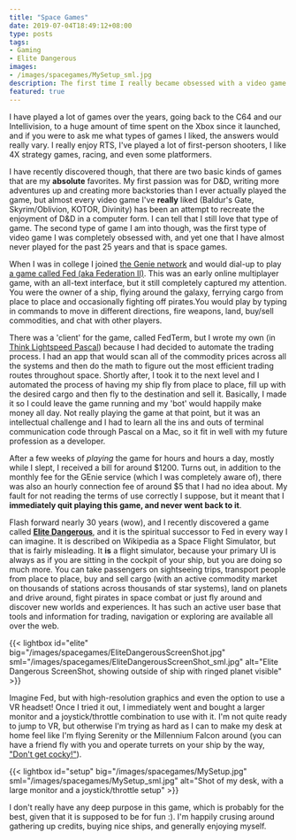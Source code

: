 ```yaml
---
title: "Space Games"
date: 2019-07-04T18:49:12+08:00
type: posts
tags:
- Gaming
- Elite Dangerous
images:
- /images/spacegames/MySetup_sml.jpg
description: The first time I really became obsessed with a video game was in my first year of college, playing an online game called 'Fed' ...
featured: true
---
```

I have played a lot of games over the years, going back to the C64 and our Intellivision, to a huge amount of time spent on the Xbox since it launched, and if you were to ask me what types of games I liked, the answers would really vary. I really enjoy RTS, I've played a lot of first-person shooters, I like 4X strategy games, racing, and even some platformers.

I have recently discovered though, that there are two basic kinds of games that are my **absolute** favorites. My first passion was for D&D, writing more adventures up and creating more backstories than I ever actually played the game, but almost every video game I've **really** liked (Baldur's Gate, Skyrim/Oblivion, KOTOR, Divinity) has been an attempt to recreate the enjoyment of D&D in a computer form. I can tell that I still love that type of game. The second type of game I am into though, was the first type of video game I was completely obsessed with, and yet one that I have almost never played for the past 25 years and that is space games.

When I was in college I joined [the Genie network](https://en.wikipedia.org/wiki/GEnie) and would dial-up to play [a game called Fed (aka Federation II)](http://www.ibgames.net/ibinfo/ibhistory3.html). This was an early online multiplayer game, with an all-text interface, but it still completely captured my attention. You were the owner of a ship, flying around the galaxy, ferrying cargo from place to place and occasionally fighting off pirates.You would play by typing in commands to move in different directions, fire weapons, land, buy/sell commodities, and chat with other players.

There was a 'client' for the game, called FedTerm, but I wrote my own (in [Think Lightspeed Pascal](https://wiki.freepascal.org/THINK_Pascal)) because I had decided to automate the trading process. I had an app that would scan all of the commodity prices across all the systems and then do the math to figure out the most efficient trading routes throughout space. Shortly after, I took it to the next level and I automated the process of having my ship fly from place to place, fill up with the desired cargo and then fly to the destination and sell it. Basically, I made it so I could leave the game running and my 'bot' would happily make money all day. Not really playing the game at that point, but it was an intellectual challenge and I had to learn all the ins and outs of terminal communication code through Pascal on a Mac, so it fit in well with my future profession as a developer.

After a few weeks of _playing_ the game for hours and hours a day, mostly while I slept, I received a bill for around $1200. Turns out, in addition to the monthly fee for the GEnie service (which I was completely aware of), there was also an hourly connection fee of around $5 that I had no idea about. My fault for not reading the terms of use correctly I suppose, but it meant that I **immediately quit playing this game, and never went back to it**.

Flash forward nearly 30 years (wow), and I recently discovered a game called [**Elite Dangerous**](https://www.elitedangerous.com/), and it is the spiritual successor to Fed in every way I can imagine. It is described on Wikipedia as a Space Flight Simulator, but that is fairly misleading. It **is** a flight simulator, because your primary UI is always as if you are sitting in the cockpit of your ship, but you are doing so much more. You can take passengers on sightseeing trips, transport people from place to place, buy and sell cargo (with an active commodity market on thousands of stations across thousands of star systems), land on planets and drive around, fight pirates in space combat or just fly around and discover new worlds and experiences. It has such an active user base that tools and information for trading, navigation or exploring are available all over the web.

{{< lightbox id="elite" big="/images/spacegames/EliteDangerousScreenShot.jpg" sml="/images/spacegames/EliteDangerousScreenShot_sml.jpg" alt="Elite Dangerous ScreenShot, showing outside of ship with ringed planet visible" >}}

Imagine Fed, but with high-resolution graphics and even the option to use a VR headset! Once I tried it out, I immediately went and bought a larger monitor and a joystick/throttle combination to use with it. I'm not quite ready to jump to VR, but otherwise I'm trying as hard as I can to make my desk at home feel like I'm flying Serenity or the Millennium Falcon around (you can have a friend fly with you and operate turrets on your ship by the way, ["Don't get cocky!"](https://www.youtube.com/watch?v=nN9xsFUsPqM)). 

{{< lightbox id="setup" big="/images/spacegames/MySetup.jpg" sml="/images/spacegames/MySetup_sml.jpg" alt="Shot of my desk, with a large monitor and a joystick/throttle setup" >}}

I don't really have any deep purpose in this game, which is probably for the best, given that it is supposed to be for fun :). I'm happily crusing around gathering up credits, buying nice ships, and generally enjoying myself.